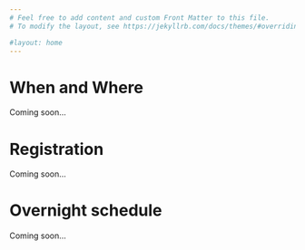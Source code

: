 ```yaml
---
# Feel free to add content and custom Front Matter to this file.
# To modify the layout, see https://jekyllrb.com/docs/themes/#overriding-theme-defaults

#layout: home
---
```

# When and Where

Coming soon...

# Registration

Coming soon...

# Overnight schedule

Coming soon...
